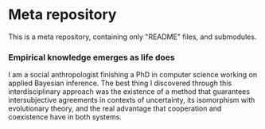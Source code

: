 # Meta repository

This is a meta repository, containing only "README" files, and submodules.

### Empirical knowledge emerges as life does

I am a social anthropologist finishing a PhD in computer science working on applied Bayesian inference.
The best thing I discovered through this interdisciplinary approach was the existence of a method that guarantees intersubjective agreements in contexts of uncertainty, its isomorphism with evolutionary theory, and the real advantage that cooperation and coexistence have in both systems.

<!---
- - -

After finishing my licentiate degree (BSc + MSc) in anthropology, I decided to acquire a solid background in mathematics and computer science with the aim of using them as tools for the social sciences.
In one of the top scientific institutes of Latin America, I have opened the main line of research in social sciences and Bayesian inference under the supervision of the directors of the Artificial Intelligence Lab (Diego Slezak) and High Performance Computing Lab (Esteban Mocskos).
There I had the opportunity to work side by side with computer scientists, applied mathematicians, physicists, biologists, and neuroscientists, and to be evaluated under the standards of their own disciplines.
I also worked as a graduate teaching assistant at the Department of Computer Sciences and supervised master's theses in computer science, anthropology, and physics. 

The PhD was originally oriented towards the study of cultural evolution in online games, but ended up acquiring a deeply Bayesian approach.
To estimate the adaptability of individuals over time I found myself forced to implement the state-of-the-art skill model in the video game industry, [TrueSkill Through Time](https://glandfried.github.io/publication/landfried2021-learning/) (TTT), creating the first packages available until now in `Julia`, `Python` and `R`.
Unlike the classic models (Elo, Glicko, TrueSkill, IRT), the TTT model propagates all historical information throughout a single Bayesian network, providing reliable initial skill estimates and guaranteeing historical comparability.
An efficient algorithm allows millions of observations to be analyzed using few computational resources.

We focused on online games with the aim of studying the effects of social factors over individual learning.
Unlike the formal sciences, which validate their propositions within closed axiomatic systems, the empirical sciences must validate them within open systems that always contain a certain degree of uncertainty.
If we are always in doubt, how can we reach "empirical truths"?
The strict application of probability theory (aka Bayesian inference) has proven to be not only the most successful approach in contexts of uncertainty.
From an epistemological perspective, Bayesian inference also guarantees [intersubjective agreements](https://glandfried.github.io/post/honestbeliefs/) given the empirical and formal evidence (data and causal models), foundation of empirical truths.

Both evolutionary and probabilistic selection processes are multiplicative in nature.
In evolutionary theory everyone is taught that lineage growth is a multiplicative and noisy process: a cumulative product of survival and reproductive rates.
In probability theory hypotheses are selected through the product rule: a cumulative product of prior predictions of the observed data.
Because in multiplicative processes the impacts of losses are usually stronger than those of gains (e.g. a single zero is enough to generate an extinction) there is an advantage in favor of variants that reduce fluctuations: diversification (epistemic property), [cooperation](https://glandfried.github.io/post/homoergodicus/) (major evolutionary property), specialization (meta-epistemic property), coexistence (ecological property).

The attributes that allow humans to create complex cultures developed due to a genetic-cultural co-evolution triggered by the earlier emergence of cooperative breeding.
The development of mutual understanding made knowledge a common resource that is transmitted and accumulated across generations.
The reduction of fluctuations through cooperation produced an increase in their growth rate, causing a cultural transition.
Before it, we were in serious danger of extinction, as evidenced by the low diversity of the human genome.
After it, our species managed to occupy all the ecological niches of the earth, as no other terrestrial vertebrate had ever done before.

Coexistence with other species is the only possible strategy for a heterotrophic species like ours.
The experience accumulated over the generations by people all over the world independently led to the development of reciprocity technologies, local community institutions capable of ensuring long-term social and ecological coexistence.
In particular, probability theory was born in 1654 in search of the fair value of reciprocity: there is a price that guarantees coexistence in contexts of uncertainty.
Despite all the advances of modernity, the concomitant colonial conquest produced a massive loss of cultural knowledge that led to the current massive loss of biodiversity, which metropolitan science seems unable to reverse.

Because cultural and scientific knowledge are common resources, we are not forced to reduce fluctuations individually so an advantage in favor of specialization emerges: it is better to bet all on the best option even though the majority may fail individually.
Although the incentives of academic institutions transform the scientific activity, which is by nature cooperative, into an individual game, I will continue to bet all my resources on an empirical science based on intersubjective agreements.
Ultimately, true empirical knowledge is held by plants and the worldviews of indigenous communities capable of believing at the same time in mutually contradictory ideas just as Bayesian inference does.

--->
